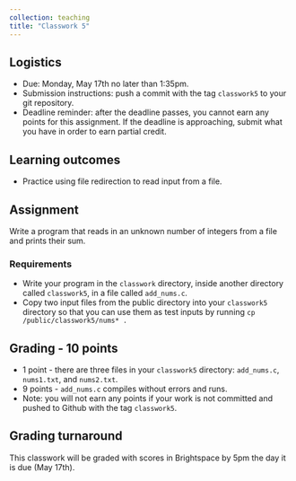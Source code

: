 ```yaml
---
collection: teaching
title: "Classwork 5"
---
```


## Logistics
* Due: Monday, May 17th no later than 1:35pm.
* Submission instructions: push a commit with the tag `classwork5` to your git
	repository.
* Deadline reminder: after the deadline passes, you cannot earn any points for
	this assignment. If the deadline is approaching, submit what you have in
	order to earn partial credit.

## Learning outcomes
* Practice using file redirection to read input from a file.

## Assignment
Write a program that reads in an unknown number of integers from a file and
prints their sum.


### Requirements

* Write your program in the `classwork` directory, inside another directory called
	`classwork5`, in  a file called `add_nums.c`.
* Copy two input files from the public directory into your `classwork5`
	directory so that you can use them as test inputs by running `cp
	/public/classwork5/nums* .`

## Grading - 10 points
* 1 point - there are three files in your `classwork5` directory: `add_nums.c`, `nums1.txt`, and `nums2.txt`.
* 9 points - `add_nums.c` compiles without errors and runs.
* Note: you will not earn any points if your work is not committed and pushed to
Github with the tag `classwork5`.

## Grading turnaround
This classwork will be graded with scores in Brightspace by 5pm the day it is
due (May 17th).
